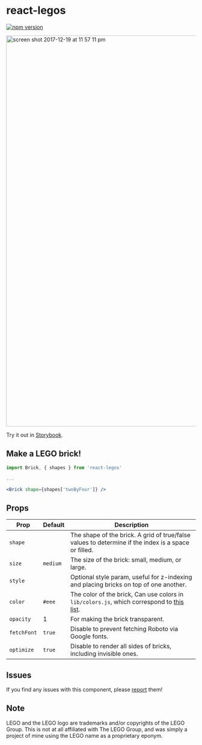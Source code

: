 # react-legos

[![npm version](https://badge.fury.io/js/react-legos.svg)](https://badge.fury.io/js/react-legos)

<img width="1041" alt="screen shot 2017-12-19 at 11 57 11 pm" src="https://user-images.githubusercontent.com/3171252/34193282-82468e80-e518-11e7-8b0c-c30ff0d6112e.png">

Try it out in [Storybook](https://react-legos.bryce.io).

## Make a LEGO brick!

```jsx
import Brick, { shapes } from 'react-legos'

...

<Brick shape={shapes['twoByFour']} />
```

## Props

Prop | Default | Description
---- | ------- | -----------
`shape` || The shape of the brick. A grid of true/false values to determine if the index is a space or filled.
`size` | `medium` | The size of the brick: small, medium, or large.
`style` || Optional style param, useful for z-indexing and placing bricks on top of one another.
`color` | `#eee` | The color of the brick, Can use colors in `lib/colors.js`, which correspond to [this list](http://www.peeron.com/cgi-bin/invcgis/colorguide.cgi).
`opacity` | 1 | For making the brick transparent.
`fetchFont` | `true` | Disable to prevent fetching Roboto via Google fonts.
`optimize` | `true` | Disable to render all sides of bricks, including invisible ones.

## Issues

If you find any issues with this component, please [report](https://gitlab.com/brycedorn/react-legos/issues) them!

## Note

LEGO and the LEGO logo are trademarks and/or copyrights of the LEGO Group. This is not at all affiliated with The LEGO Group, and was simply a project of mine using the LEGO name as a proprietary eponym.
